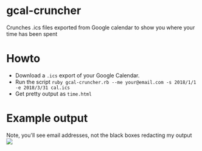 # gcal-cruncher
Crunches .ics files exported from Google calendar to show you where your time has been spent

# Howto
* Download a `.ics` export of your Google Calendar.
* Run the script
```ruby gcal-cruncher.rb --me your@email.com -s 2018/1/1 -e 2018/3/31 cal.ics```
* Get pretty output as `time.html`

# Example output
Note, you'll see email addresses, not the black boxes redacting my output
<img src="demo.png"/>
